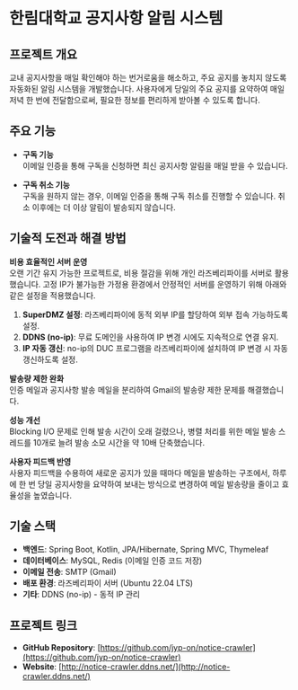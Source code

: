 # 한림대학교 공지사항 알림 시스템

## 프로젝트 개요

교내 공지사항을 매일 확인해야 하는 번거로움을 해소하고, 주요 공지를 놓치지 않도록 자동화된 알림 시스템을 개발했습니다. 사용자에게 당일의 주요 공지를 요약하여 매일 저녁 한 번에 전달함으로써, 필요한 정보를 편리하게 받아볼 수 있도록 합니다.

## 주요 기능

- **구독 기능**  
  이메일 인증을 통해 구독을 신청하면 최신 공지사항 알림을 매일 받을 수 있습니다. 

- **구독 취소 기능**  
  구독을 원하지 않는 경우, 이메일 인증을 통해 구독 취소를 진행할 수 있습니다. 취소 이후에는 더 이상 알림이 발송되지 않습니다.

## 기술적 도전과 해결 방법

**비용 효율적인 서버 운영**  
오랜 기간 유지 가능한 프로젝트로, 비용 절감을 위해 개인 라즈베리파이를 서버로 활용했습니다. 고정 IP가 불가능한 가정용 환경에서 안정적인 서버를 운영하기 위해 아래와 같은 설정을 적용했습니다.

1. **SuperDMZ 설정**: 라즈베리파이에 동적 외부 IP를 할당하여 외부 접속 가능하도록 설정.
2. **DDNS (no-ip)**: 무료 도메인을 사용하여 IP 변경 시에도 지속적으로 연결 유지.
3. **IP 자동 갱신**: no-ip의 DUC 프로그램을 라즈베리파이에 설치하여 IP 변경 시 자동 갱신하도록 설정.

**발송량 제한 완화**  
인증 메일과 공지사항 발송 메일을 분리하여 Gmail의 발송량 제한 문제를 해결했습니다. 

**성능 개선**  
Blocking I/O 문제로 인해 발송 시간이 오래 걸렸으나, 병렬 처리를 위한 메일 발송 스레드를 10개로 늘려 발송 소모 시간을 약 10배 단축했습니다.

**사용자 피드백 반영**  
사용자 피드백을 수용하여 새로운 공지가 있을 때마다 메일을 발송하는 구조에서, 하루에 한 번 당일 공지사항을 요약하여 보내는 방식으로 변경하여 메일 발송량을 줄이고 효율성을 높였습니다.

## 기술 스택

- **백엔드**: Spring Boot, Kotlin, JPA/Hibernate, Spring MVC, Thymeleaf
- **데이터베이스**: MySQL, Redis (이메일 인증 코드 저장)
- **이메일 전송**: SMTP (Gmail)
- **배포 환경**: 라즈베리파이 서버 (Ubuntu 22.04 LTS)
- **기타**: DDNS (no-ip) - 동적 IP 관리

## 프로젝트 링크

- **GitHub Repository**: [https://github.com/jyp-on/notice-crawler](https://github.com/jyp-on/notice-crawler)
- **Website**: [http://notice-crawler.ddns.net/](http://notice-crawler.ddns.net/)
